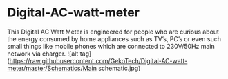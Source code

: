 # Digital-AC-watt-meter
This Digital AC Watt Meter is engineered for people who are curious about the energy consumed by home appliances such as TV’s, PC’s or even such small things like mobile phones which are connected to 230V/50Hz main network via charger.
![alt tag](https://raw.githubusercontent.com/GekoTech/Digital-AC-watt-meter/master/Schematics/Main schematic.jpg)

